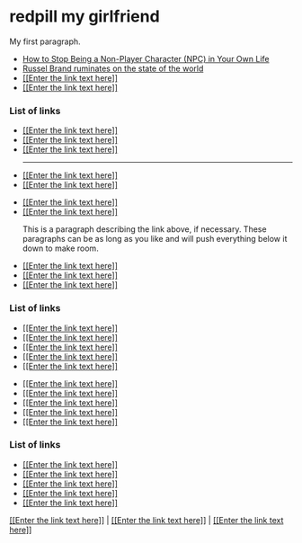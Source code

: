 
<html>


<h1>redpill my girlfriend</h1>
<p >My first paragraph.</p>

    
<div id="left-column">
		<ul>
    
<li><a href="https://fee.org/articles/how-to-stop-being-a-non-player-character-npc-in-your-own-life/">How to Stop Being a Non-Player Character (NPC) in Your Own Life</a></li>
			
<li><a href="https://www.netflix.com/title/80187306">Russel Brand ruminates on the state of the world</a></li>
			<li><a href="[[Enter the URL here]]">[[Enter the link text here]]</a></li>
			<li><a href="[[Enter the URL here]]">[[Enter the link text here]]</a></li>
       </ul>

<h3>List of links</h3>
        
<ul>
            <li><a href="[[Enter the URL here]]">[[Enter the link text here]]</a></li>
			<li><a href="[[Enter the URL here]]">[[Enter the link text here]]</a></li>
			<li><a href="[[Enter the URL here]]">[[Enter the link text here]]</a></li>
			<hr>
			<li><a href="[[Enter the URL here]]">[[Enter the link text here]]</a></li>
			<li><a href="[[Enter the URL here]]">[[Enter the link text here]]</a></li>
        </ul>
        
 </div>
    
<div id="middle-column">
        <ul>   
			<li><a href="[[Enter the URL here]]">[[Enter the link text here]]</a></li>
			<li><a href="[[Enter the URL here]]">[[Enter the link text here]]</a>
			<p>This is a paragraph describing the link above, if necessary. These paragraphs can be as long as you like and will push everything below it down to make room.</p></li>
			<li><a href="[[Enter the URL here]]">[[Enter the link text here]]</a></li>
			<li><a href="[[Enter the URL here]]">[[Enter the link text here]]</a></li>
			<li><a href="[[Enter the URL here]]">[[Enter the link text here]]</a></li>
    	</ul>
        
<h3>List of links</h3>

  <ul>
            <li><a href="[[Enter the URL here]]">[[Enter the link text here]]</a></li>
			<li><a href="[[Enter the URL here]]">[[Enter the link text here]]</a></li>
			<li><a href="[[Enter the URL here]]">[[Enter the link text here]]</a></li>
			<li><a href="[[Enter the URL here]]">[[Enter the link text here]]</a></li>
			<li><a href="[[Enter the URL here]]">[[Enter the link text here]]</a></li>
        </ul>

</div>
    
<div id="right-column">
    
  <ul>    
            <li><a href="[[Enter the URL here]]">[[Enter the link text here]]</a></li>
			<li><a href="[[Enter the URL here]]">[[Enter the link text here]]</a></li>
			<li><a href="[[Enter the URL here]]">[[Enter the link text here]]</a></li>
			<li><a href="[[Enter the URL here]]">[[Enter the link text here]]</a></li>
			<li><a href="[[Enter the URL here]]">[[Enter the link text here]]</a></li>
        </ul>
        
<h3>List of links</h3>
<ul>
            <li><a href="[[Enter the URL here]]">[[Enter the link text here]]</a></li>
			<li><a href="[[Enter the URL here]]">[[Enter the link text here]]</a></li>
			<li><a href="[[Enter the URL here]]">[[Enter the link text here]]</a></li>
			<li><a href="[[Enter the URL here]]">[[Enter the link text here]]</a></li>
			<li><a href="[[Enter the URL here]]">[[Enter the link text here]]</a></li>
        </ul>
</div>
    <div id="footer">
		<a href="[[Enter the URL here]]">[[Enter the link text here]]</a> | <a href="[[Enter the URL here]]">[[Enter the link text here]]</a> | <a href="[[Enter the URL here]]">[[Enter the link text here]]</a>
    </div>
    
</body>
</html>
